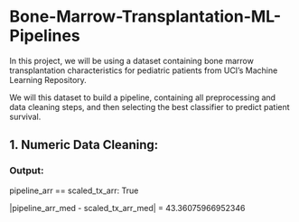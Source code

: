 # Bone-Marrow-Transplantation-ML-Pipelines
In this project, we will be using a dataset containing bone marrow transplantation characteristics for pediatric patients from UCI’s Machine Learning Repository.

We will this dataset to build a pipeline, containing all preprocessing and data cleaning steps, and then selecting the best classifier to predict patient survival.

## 1. Numeric Data Cleaning: 
### Output:

pipeline_arr == scaled_tx_arr: True

|pipeline_arr_med - scaled_tx_arr_med| = 43.36075966952346

 
